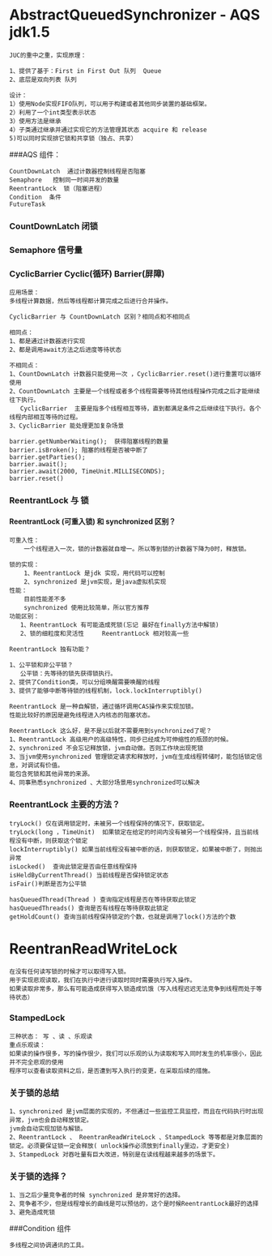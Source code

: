 # AbstractQueuedSynchronizer - AQS  jdk1.5  

    JUC的重中之重，实现原理：
    
    1、提供了基于：First in First Out 队列  Queue 
    2、底层是双向列表 队列
     
    设计：
    1）使用Node实现FIFO队列，可以用于构建或者其他同步装置的基础框架。
    2）利用了一个int类型表示状态
    3）使用方法是继承
    4）子类通过继承并通过实现它的方法管理其状态 acquire 和 release
    5)可以同时实现排它锁和共享锁（独占、共享）

###AQS 组件：
 
    CountDownLatch  通过计数器控制线程是否阻塞
    Semaphore   控制同一时间并发的数量
    ReentrantLock  锁（阻塞进程）
    Condition  条件 
    FutureTask 
        
### CountDownLatch 闭锁
    
### Semaphore 信号量

### CyclicBarrier Cyclic(循环) Barrier(屏障)

    应用场景： 
    多线程计算数据，然后等线程都计算完成之后进行合并操作。
    
    CyclicBarrier 与 CountDownLatch 区别？相同点和不相同点
    
    相同点：
    1、都是通过计数器进行实现
    2、都是调用await方法之后进度等待状态
    
    不相同点：
    1、CountDownLatch 计数器只能使用一次 ，CyclicBarrier.reset()进行重置可以循环使用
    2、CountDownLatch 主要是一个线程或者多个线程需要等待其他线程操作完成之后才能继续往下执行。
       CyclicBarrier  主要是指多个线程相互等待，直到都满足条件之后继续往下执行。各个线程内部相互等待的过程。   
    3、CyclicBarrier 能处理更加复杂场景

    barrier.getNumberWaiting();  获得阻塞线程的数量 
    barrier.isBroken(); 阻塞的线程是否被中断了
    barrier.getParties(); 
    barrier.await();
    barrier.await(2000, TimeUnit.MILLISECONDS);
    barrier.reset() 
    
### ReentrantLock 与 锁
    
#### ReentrantLock (可重入锁) 和 synchronized 区别？

    可重入性：
        一个线程进入一次，锁的计数器就自增一。所以等到锁的计数器下降为0时，释放锁。
        
    锁的实现：
        1、ReentrantLock 是jdk 实现，用代码可以控制
        2、synchronized 是jvm实现，是java虚拟机实现 
    性能：
        目前性能差不多
        synchronized 使用比较简单，所以官方推荐
    功能区别：
       1、ReentrantLock 有可能造成死锁(忘记 最好在finally方法中解锁)
       2、锁的细粒度和灵活性     ReentrantLock 相对较高一些
        
    ReentrantLock 独有功能？
    
    1、公平锁和非公平锁？
       公平锁：先等待的锁先获得锁执行。
    2、提供了Condition类，可以分组唤醒需要唤醒的线程
    3、提供了能够中断等待锁的线程机制，lock.lockInterruptibly()
    
    ReentrantLock 是一种自解锁，通过循环调用CAS操作来实现加锁。
    性能比较好的原因是避免线程进入内核态的阻塞状态。
    
    ReentrantLock 这么好，是不是以后就不需要用到synchronized了呢？
    1、ReentrantLock 高级用户的高级特性，同步已经成为可伸缩性的瓶颈的时候。
    2、synchronized 不会忘记释放锁，jvm自动做。否则工作块出现死锁
    3、当jvm使用synchronized 管理锁定请求和释放时，jvm在生成线程转储时，能包括锁定信息，对调试有价值。
    能包含死锁和其他异常的来源。
    4、同事熟悉synchronized 、大部分场景用synchronized可以解决
    
### ReentrantLock 主要的方法？

    tryLock() 仅在调用锁定时，未被另一个线程保持的情况下，获取锁定。
    tryLock(long ，TimeUnit)  如果锁定在给定的时间内没有被另一个线程保持，且当前线程没有中断，则获取这个锁定
    lockInterruptibly() 如果当前线程没有被中断的话，则获取锁定，如果被中断了，则抛出异常
    isLocked()  查询此锁定是否由任意线程保持
    isHeldByCurrentThread() 当前线程是否保持锁定状态
    isFair()判断是否为公平锁
    
    hasQueuedThread(Thread ) 查询指定线程是否在等待获取此锁定
    hasQueuedThreads() 查询是否有线程在等待获取此锁定
    getHoldCount() 查询当前线程保持锁定的个数，也就是调用了lock()方法的个数
   
   
# ReentranReadWriteLock
    
    在没有任何读写锁的时候才可以取得写入锁。
    用于实现悲观读取，我们在执行中进行读取时同时需要执行写入操作。
    如果读取非常多，那么有可能造成获得写入锁造成饥饿（写入线程迟迟无法竞争到线程而处于等待状态）

### StampedLock

    三种状态： 写 、读 、乐观读
    重点乐观读：
    如果读的操作很多，写的操作很少，我们可以乐观的认为读取和写入同时发生的机率很小，因此并不完全悲观的使用
    程序可以查看读取资料之后，是否遭到写入执行的变更，在采取后续的措施。
    

### 关于锁的总结

    1、synchronized 是jvm层面的实现的，不但通过一些监控工具监控，而且在代码执行时出现异常，jvm也会自动释放锁定。
    jvm会自动实现加锁与解锁。
    2、ReentrantLock 、 ReentranReadWriteLock 、StampedLock 等等都是对象层面的锁定。必须要保证锁一定会释放( unlock操作必须放到finally里边，才更安全)
    3、StampedLock 对吞吐量有巨大改进，特别是在读线程越来越多的场景下。

### 关于锁的选择？
    1、当之后少量竞争者的时候 synchronized 是非常好的选择。
    2、竞争者不少，但是线程增长的曲线是可以预估的，这个是时候ReentrantLock最好的选择
    3、避免造成死锁

###Condition 组件
   
    多线程之间协调通讯的工具。
            





    

    

    
   
    
    

     

    